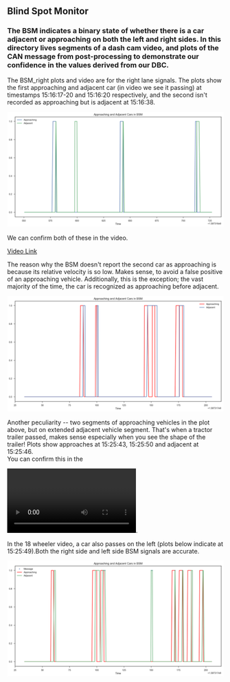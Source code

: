 ## Blind Spot Monitor

### The BSM indicates a binary state of whether there is a car adjacent or approaching on both the left and right sides. In this directory lives segments of a dash cam video, and plots of the CAN message from post-processing to demonstrate our confidence in the values derived from our DBC.

<p>The BSM_right plots and video are for the right lane signals. The plots show the first approaching and adjacent car (in video we see it passing) at timestamps 15:16:17-20 and 15:16:20 respectively, and the second isn't recorded as approaching but is adjacent at 15:16:38.</p>

![BSM](BSM_right.png)

<p>We can confirm both of these in the video.</p>

[Video Link](https://youtu.be/FACmYOg_Ixg)

<p>The reason why the BSM doesn't report the second car as approaching is because its relative velocity is so low. Makes sense, to avoid a false positive of an approaching vehicle. Additionally, this is the exception; the vast majority of the time, the car is recognized as approaching before adjacent.</p>

![BSM](right_18wheeler_bsm.png)

<p>Another peculiarity -- two segments of approaching vehicles in the plot above, but on extended adjacent vehicle segment. That's when a tractor trailer passed, makes sense especially when you see the shape of the trailer! Plots show approaches at 15:25:43, 15:25:50 and adjacent at 15:25:46. <br>
You can confirm this in the </p>

![18 wheeler video](18wheeler_bsm_480p.mov).

<p>In the 18 wheeler video, a car also passes on the left (plots below indicate at 15:25:49).Both the right side and left side BSM signals are accurate.</p>

![bsm](left_18wheeler_bsm.png)
